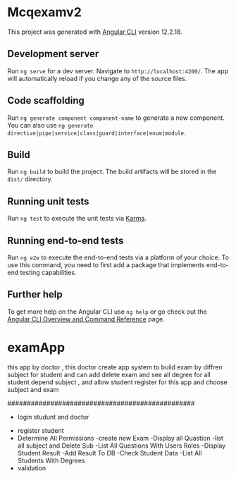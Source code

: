 # Mcqexamv2

This project was generated with [Angular CLI](https://github.com/angular/angular-cli) version 12.2.18.

## Development server

Run `ng serve` for a dev server. Navigate to `http://localhost:4200/`. The app will automatically reload if you change any of the source files.

## Code scaffolding

Run `ng generate component component-name` to generate a new component. You can also use `ng generate directive|pipe|service|class|guard|interface|enum|module`.

## Build

Run `ng build` to build the project. The build artifacts will be stored in the `dist/` directory.

## Running unit tests

Run `ng test` to execute the unit tests via [Karma](https://karma-runner.github.io).

## Running end-to-end tests

Run `ng e2e` to execute the end-to-end tests via a platform of your choice. To use this command, you need to first add a package that implements end-to-end testing capabilities.

## Further help

To get more help on the Angular CLI use `ng help` or go check out the [Angular CLI Overview and Command Reference](https://angular.io/cli) page.
# examApp
this app by doctor , this doctor create app system to build exam by diffren subject for student and can add delete exam and see all degree for all student depend subject , and allow student register for this app and choose subject and exam 


################################################
* login studunt and doctor 
- register student
- Determine All Permissions 
-create new Exam
-Display all Quastion
-list all subject and Delete Sub
-List All Questions With Users Roles 
-Display Student Result
-Add Result To DB
-Check Student Data
-List All Students With Degrees 
- validation 

